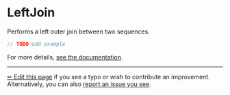 # LeftJoin

Performs a left outer join between two sequences.

```c# --destination-file ../code/Program.cs --region statements --project ../code/TryMoreLinq.csproj
// TODO add example
```

For more details, [see the documentation][doc].

---

[&#x270F; Edit this page][edit] if you see a typo or wish to contribute an
improvement. Alternatively, you can also [report an issue you see][issue].


[edit]: https://github.com/morelinq/try/edit/master/m/left-join.md
[issue]: https://github.com/morelinq/try/issues/new?title=LeftJoin
[doc]: https://morelinq.github.io/3.1/ref/api/html/Overload_MoreLinq_MoreEnumerable_LeftJoin.htm
